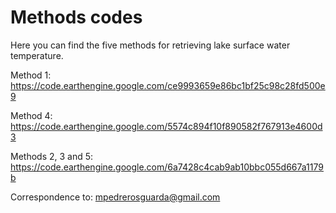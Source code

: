 # Methods codes


Here you can find the five methods for retrieving lake surface water temperature.

Method 1: https://code.earthengine.google.com/ce9993659e86bc1bf25c98c28fd500e9

Method 4: https://code.earthengine.google.com/5574c894f10f890582f767913e4600d3

Methods 2, 3 and 5: https://code.earthengine.google.com/6a7428c4cab9ab10bbc055d667a1179b



Correspondence to: mpedrerosguarda@gmail.com
